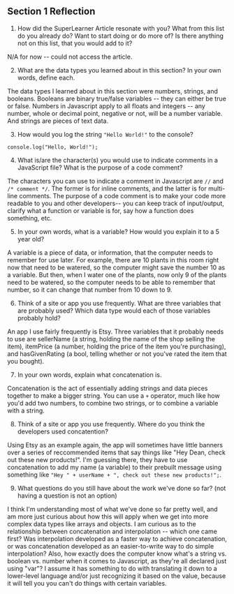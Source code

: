 ## Section 1 Reflection

1. How did the SuperLearner Article resonate with you? What from this list do you already do? Want to start doing or do more of? Is there anything not on this list, that you would add to it?

N/A for now -- could not access the article.

2. What are the data types you learned about in this section? In your own words, define each.

The data types I learned about in this section were numbers, strings, and booleans. Booleans are binary true/false variables -- they can either be true or false. Numbers in Javascript apply to all floats and integers -- any number, whole or decimal point, negative or not, will be a number variable. And strings are pieces of text data.

3. How would you log the string `"Hello World!"` to the console?

`console.log("Hello, World!");`

4. What is/are the character(s) you would use to indicate comments in a JavaScript file? What is the purpose of a code comment?

The characters you can use to indicate a comment in Javascript are `//` and `/* comment */`. The former is for inline comments, and the latter is for multi-line comments. The purpose of a code comment is to make your code more readable to you and other developers-- you can keep track of input/output, clarify what a function or variable is for, say how a function does something, etc.

5. In your own words, what is a variable? How would you explain it to a 5 year old?

A variable is a piece of data, or information, that the computer needs to remember for use later. For example, there are 10 plants in this room right now that need to be watered, so the computer might save the number 10 as a variable. But then, when I water one of the plants, now only 9 of the plants need to be watered, so the computer needs to be able to remember that number, so it can change that number from 10 down to 9.

6. Think of a site or app you use frequently. What are three variables that are probably used? Which data type would each of those variables probably hold?

An app I use fairly frequently is Etsy. Three variables that it probably needs to use are sellerName (a string, holding the name of the shop selling the item), itemPrice (a number, holding the price of the item you're purchasing), and hasGivenRating (a bool, telling whether or not you've rated the item that you bought).

7. In your own words, explain what concatenation is.

Concatenation is the act of essentially adding strings and data pieces together to make a bigger string. You can use a `+` operator, much like how you'd add two numbers, to combine two strings, or to combine a variable with a string.

8. Think of a site or app you use frequently. Where do you think the developers used concatention?

Using Etsy as an example again, the app will sometimes have little banners over a series of reccommended items that say things like "Hey Dean, check out these new products!". I'm guessing there, they have to use concatenation to add my name (a variable) to their prebuilt message using something like `"Hey " + userName + ", check out these new products!";`.

9. What questions do you still have about the work we've done so far? (not having a question is not an option)

I think I'm understanding most of what we've done so far pretty well, and am more just curious about how this will apply when we get into more complex data types like arrays and objects. I am curious as to the relationship between concatenation and interpolation -- which one came first? Was interpolation developed as a faster way to achieve concatenation, or was concatenation developed as an easier-to-write way to do simple interpolation? Also, how exactly does the computer know what's a string vs. boolean vs. number when it comes to Javascript, as they're all declared just using "var"? I assume it has something to do with translating it down to a lower-level language and/or just recognizing it based on the value, because it will tell you you can't do things with certain variables.
